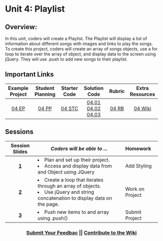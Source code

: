 # Unit 4: Playlist

## Overview: 
In this unit, coders will create a Playlist. The Playlist will display a list of information about different songs with images and links to play the songs. To create this project, coders will create an array of songs objects, use a for loop to iterate over the array of object, and display data to the screen using jQuery. They will use .push to add new songs to their playlist.
## Important Links

| Example Project | Student Planning |  Starter Code | Solution Code  | Rubric | Extra Resources |
|:-------:|:-------:|:-------:|:-------:|:-------:|:-------:|
| [04 EP](https://ScriptEdcurriculum.github.io/advanced_playlist_solution)| [04 PP](https://docs.google.com/document/d/1JBjicVmEc6TKg-6Mz4ET407vgrdO0nd6vUjBUftkJ4M) | [04 STC](https://github.com/ScriptEdcurriculum/playlist) | [04.01](https://github.com/ScriptEdcurriculum/adv_playlist_sol_1)  [04.02](https://github.com/ScriptEdcurriculum/adv_playlist_sol_2)  [04.03](https://github.com/ScriptEdcurriculum/adv_playlist_sol_3)| [04 RB](https://drive.google.com/open?id=1sQxfNhRwnK7k08VMeSFkncODpbuCLDdk9Actey5YDVo) | [04 Wiki](https://github.com/ScriptEdcurriculum/curriculum17-18/wiki/2.-Advanced#unit-5-playlist) |

## Sessions 
|Session Slides|*Coders will be able to ...*|Homework|
|:-------:|-------|:-------|
|[**1**](https://docs.google.com/presentation/d/1-_x0S67S99RnI-Hzy-VCw675UDbJ8M50NYcewM6aYa4/edit#slide=id.g2f96b858f9_0_303)| <li> Plan and set up their project. </li> <li> Access and display data from and Object using JQuery </li> |Add Styling|
|[**2**](https://docs.google.com/presentation/d/1DE8OrI5Tnprl4WmdTX9Lf26ZRhDpQ2I1qLmQQIPsv88/edit#slide=id.g2f9cb3e494_0_0)| <li> Create a loop that iterates through an array of objects. </li> <li> Use jQuery and string concatenation to display data on the page.</li> |Work on Project|
|[**3**](https://docs.google.com/presentation/d/1_ZEsmlyDs-r0tO_RNVpoKiCgJ3KBpEe_f0pykEJ2E6A/edit#slide=id.g2f9e458d2d_0_0)| <li> Push new items to and array using .push() </li> |Submit Project|

<h3 align="center"><a href="https://docs.google.com/forms/d/e/1FAIpQLSdmoYjRk6tqJHI5Y1ELjOZ7tiYj58dmoIBEeUaXK5ciIdljIg/viewform">Submit Your Feedbac</a> || <a href="https://github.com/ScriptEdcurriculum/curriculum17-18/wiki/2.-Advanced#unit-5-playlist">Contribute to the Wiki</a> </h3>
